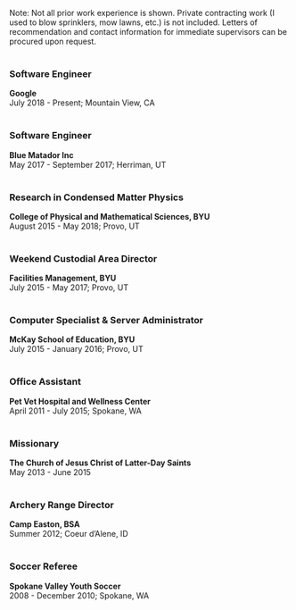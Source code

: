 
Note: Not all prior work experience is shown. Private contracting work (I used to blow sprinklers, mow lawns, etc.) is not included. Letters of recommendation and contact information for immediate supervisors can be procured upon request.  
<br>

### Software Engineer
**Google**  
July 2018 - Present; Mountain View, CA  
<br>

### Software Engineer
**Blue Matador Inc**  
May 2017 - September 2017; Herriman, UT  
<br>

### Research in Condensed Matter Physics
**College of Physical and Mathematical Sciences, BYU**  
August 2015 - May 2018; Provo, UT  
<br>

### Weekend Custodial Area Director
**Facilities Management, BYU**  
July 2015 - May 2017; Provo, UT  
<br>

### Computer Specialist & Server Administrator
**McKay School of Education, BYU**  
July 2015 - January 2016; Provo, UT  
<br>

### Office Assistant
**Pet Vet Hospital and Wellness Center**  
April 2011 - July 2015; Spokane, WA  
<br>

### Missionary
**The Church of Jesus Christ of Latter-Day Saints**  
May 2013 - June 2015  
<br>

### Archery Range Director
**Camp Easton, BSA**  
Summer 2012; Coeur d’Alene, ID  
<br>

### Soccer Referee
**Spokane Valley Youth Soccer**  
2008 - December 2010; Spokane, WA  
<br>

